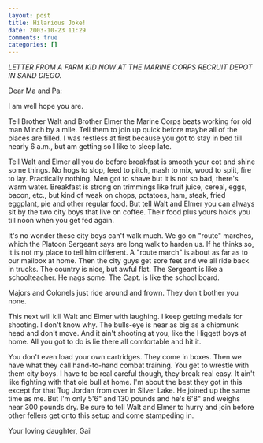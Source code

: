 ```yaml
---
layout: post
title: Hilarious Joke!
date: 2003-10-23 11:29
comments: true
categories: []
---
```

<i>LETTER FROM A FARM KID NOW AT THE MARINE CORPS RECRUIT DEPOT IN SAND
DIEGO.</i>

Dear Ma and Pa:

I am well hope you are.

Tell Brother Walt and Brother Elmer the Marine Corps beats working for old
man Minch by a mile. Tell them to join up quick before maybe all of
the places are filled. I was restless at first because you got to stay in
bed till nearly 6 a.m., but am getting so I like to sleep late.

Tell Walt and Elmer all you do before breakfast is smooth your cot and
shine some things. No hogs to slop, feed to pitch, mash to mix, wood to
split, fire to lay. Practically nothing. Men got to shave but it is not so bad,
there's warm water. Breakfast is strong on trimmings like fruit juice,
cereal, eggs, bacon, etc., but kind of weak on chops, potatoes, ham, steak,
fried eggplant, pie and other regular food. But tell Walt and Elmer
you can always sit by the two city boys that live on coffee. Their food
plus yours holds you till noon when you get fed again.

It's no wonder these city boys can't walk much. We go on "route" marches,
which the Platoon Sergeant says are long walk to harden us. If he thinks
so, it is not my place to tell him different. A "route march" is about as
far as to our mailbox at home. Then the city guys get sore feet and we all
ride back in trucks. The country is nice, but awful flat. The Sergeant is
like a schoolteacher. He nags some. The Capt. is like the school board.

Majors and Colonels just ride around and frown. They don't bother you none.

This next will kill Walt and Elmer with laughing. I keep getting medals for
shooting. I don't know why. The bulls-eye is near as big as a chipmunk
head and don't move. And it ain't shooting at you, like the Higgett boys at
home. All you got to do is lie there all comfortable and hit it.

You don't even load your own cartridges. They come in boxes. Then we have
what they call hand-to-hand combat training. You get to wrestle with them city
boys. I have to be real careful though, they break real easy. It ain't
like fighting with that ole bull at home. I'm about the best they got in
this except for that Tug Jordan from over in Silver Lake. He joined up the
same time as me. But I'm only 5'6" and 130 pounds and he's 6'8" and weighs
near 300 pounds dry. Be sure to tell Walt and Elmer to hurry and join
before other fellers get onto this setup and come stampeding in.

Your loving daughter,
Gail
